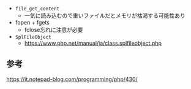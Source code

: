 * `file_get_content`
	- 一気に読み込むので重いファイルだとメモリが枯渇する可能性あり
* fopen + fgets
	- fclose忘れに注意が必要
* `SplFileObject`
	- <https://www.php.net/manual/ja/class.splfileobject.php>

## 参考
<https://it.notepad-blog.com/programming/php/430/>